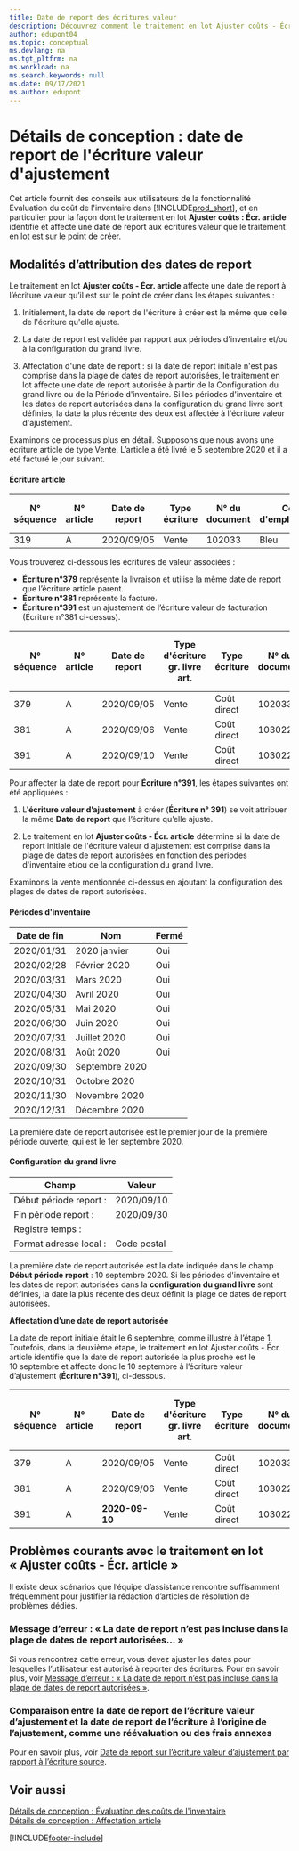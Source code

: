 ```yaml
---
title: Date de report des écritures valeur
description: Découvrez comment le traitement en lot Ajuster coûts - Écr. article identifie et affecte une date de report aux écritures valeur que le traitement en lot est sur le point de créer.
author: edupont04
ms.topic: conceptual
ms.devlang: na
ms.tgt_pltfrm: na
ms.workload: na
ms.search.keywords: null
ms.date: 09/17/2021
ms.author: edupont
---
```

# <a name="design-details-posting-date-on-adjustment-value-entry"></a><a name="design-details-posting-date-on-adjustment-value-entry"></a><a name="design-details-posting-date-on-adjustment-value-entry"></a>Détails de conception : date de report de l'écriture valeur d'ajustement

Cet article fournit des conseils aux utilisateurs de la fonctionnalité Évaluation du coût de l'inventaire dans [!INCLUDE[prod_short](includes/prod_short.md)], et en particulier pour la façon dont le traitement en lot **Ajuster coûts : Écr. article** identifie et affecte une date de report aux écritures valeur que le traitement en lot est sur le point de créer.

## <a name="how-posting-dates-are-assigned"></a><a name="how-posting-dates-are-assigned"></a><a name="how-posting-dates-are-assigned"></a>Modalités d’attribution des dates de report

Le traitement en lot **Ajuster coûts - Écr. article** affecte une date de report à l’écriture valeur qu’il est sur le point de créer dans les étapes suivantes :  

1. Initialement, la date de report de l'écriture à créer est la même que celle de l'écriture qu'elle ajuste.  

2. La date de report est validée par rapport aux périodes d'inventaire et/ou à la configuration du grand livre.  

3. Affectation d'une date de report : si la date de report initiale n'est pas comprise dans la plage de dates de report autorisées, le traitement en lot affecte une date de report autorisée à partir de la Configuration du grand livre ou de la Période d'inventaire. Si les périodes d'inventaire et les dates de report autorisées dans la configuration du grand livre sont définies, la date la plus récente des deux est affectée à l'écriture valeur d'ajustement.  

Examinons ce processus plus en détail. Supposons que nous avons une écriture article de type Vente. L’article a été livré le 5 septembre 2020 et il a été facturé le jour suivant.  

#### <a name="item-ledger-entry"></a><a name="item-ledger-entry"></a><a name="item-ledger-entry"></a>Écriture article

|N° séquence   |N° article  |Date de report  |Type écriture  | N° du document |Code d'emplacement  |Quantité  |Coût indiqué (réel)  |Quantité facturée  |Quantité restante  |
|---------|---------|---------|---------|---------|---------|---------|---------|---------|---------|
|319     |A         |2020/09/05     |  Vente       |102033     |  Bleu       | -1    |    -11     |-1     |    0     |

Vous trouverez ci-dessous les écritures de valeur associées :

- **Écriture n°379** représente la livraison et utilise la même date de report que l’écriture article parent.  
- **Écriture n°381** représente la facture.  
- **Écriture n°391** est un ajustement de l’écriture valeur de facturation (Écriture n°381 ci-dessus).  

|N° séquence   |N° article  |Date de report  |Type d'écriture gr. livre art.  |Type écriture  |N° du document  |N° écriture article gr. livre  |Code d'emplacement  |Quantité écriture du grand livre d’articles  |Quantité facturée  |Coût indiqué (réel)  |Coût indiqué (prévu)  |Ajustement  |Écriture affectée à  |Code journal  |
|---------|---------|---------|---------|---------|---------|---------|---------|---------|---------|--------|---------|---------|---------|---------|
|379     |  A       |    2020/09/05     |    Vente     | Coût direct   | 102033        |319     | Bleu        | -1       |0         |  0       |     -10   |Non   |0    |Ventes          |
|381     |  A       |    2020/09/06     |    Vente     | Coût direct   | 103022        |319     | Bleu        |  0       |-1        |-10       |    10     | Non  |0      |       Ventes   |
|391     |  A       |    2020/09/10     |    Vente     | Coût direct   | 103022        |319     | Bleu        |  0       |0         |-1        |    0     |Oui   |    181   | AJSTK   |

Pour affecter la date de report pour **Écriture n°391**, les étapes suivantes ont été appliquées :

1. L'**écriture valeur d’ajustement** à créer (**Écriture n° 391**) se voit attribuer la même **Date de report** que l’écriture qu’elle ajuste.

2. Le traitement en lot **Ajuster coûts - Écr. article** détermine si la date de report initiale de l'écriture valeur d'ajustement est comprise dans la plage de dates de report autorisées en fonction des périodes d'inventaire et/ou de la configuration du grand livre.  

Examinons la vente mentionnée ci-dessus en ajoutant la configuration des plages de dates de report autorisées.  
  
#### <a name="inventory-periods"></a><a name="inventory-periods"></a><a name="inventory-periods"></a>Périodes d'inventaire

|Date de fin  |Nom  |Fermé  |
|---------|---------|---------|
|2020/01/31     |2020 janvier      |  Oui    |
|2020/02/28     |Février 2020     |  Oui    |
|2020/03/31     |Mars 2020        |  Oui    |
|2020/04/30     |Avril 2020        |  Oui    |
|2020/05/31     |Mai 2020        |  Oui    |
|2020/06/30     |Juin 2020       |  Oui    |
|2020/07/31     |Juillet 2020        |  Oui    |
|2020/08/31     |Août 2020     |  Oui    |
|2020/09/30     |Septembre 2020  |         |
|2020/10/31     |Octobre 2020    |         |
|2020/11/30     |Novembre 2020   |         |
|2020/12/31     |Décembre 2020   |         |

La première date de report autorisée est le premier jour de la première période ouverte, qui est le 1er septembre 2020.  

#### <a name="general-ledger-setup"></a><a name="general-ledger-setup"></a><a name="general-ledger-setup"></a>Configuration du grand livre

|Champ|Valeur  |
|---------|---------|
|Début période report :  |  2020/09/10      |
|Fin période report :    |  2020/09/30      |
|Registre temps :       |         |
|Format adresse local :|   Code postal      |  

La première date de report autorisée est la date indiquée dans le champ **Début période report** : 10 septembre 2020. Si les périodes d'inventaire et les dates de report autorisées dans la **configuration du grand livre** sont définies, la date la plus récente des deux définit la plage de dates de report autorisées.  

**Affectation d’une date de report autorisée**  

La date de report initiale était le 6 septembre, comme illustré à l’étape 1. Toutefois, dans la deuxième étape, le traitement en lot Ajuster coûts - Écr. article identifie que la date de report autorisée la plus proche est le 10 septembre et affecte donc le 10 septembre à l’écriture valeur d’ajustement (**Écriture n°391**), ci-dessous.  


|N° séquence   |N° article  |Date de report  |Type d'écriture gr. livre art.  |Type écriture  |N° du document  |N° écriture article gr. livre  |Code d'emplacement  |Quantité écriture du grand livre d’articles  |Quantité facturée  |Coût indiqué (réel)  |Coût indiqué (prévu)  |Ajustement  |Écriture affectée à  |Code journal  |
|---------|---------|---------|---------|---------|---------|---------|---------|---------|---------|---------|---------|---------|---------|---------|
|379     |  A       |    2020/09/05     |    Vente     | Coût direct   | 102033        |319     | Bleu        | -1       |0         |  0       |     -10   |Non   |0    |Ventes          |
|381     |  A       |    2020/09/06     |    Vente     | Coût direct   | 103022        |319     | Bleu        |  0       |-1        |-10       |    10     | Non  |0      |       Ventes   |
|391     |  A       |    **2020-09-10**     |    Vente     | Coût direct   | 103022        |319     | Bleu        |  0       |0         |-1        |    0     |Oui   |    181   | AJSTK   |

## <a name="common-problems-with-the-adjust-cost---item-entries-batch-job"></a><a name="common-problems-with-the-adjust-cost---item-entries-batch-job"></a><a name="common-problems-with-the-adjust-cost---item-entries-batch-job"></a>Problèmes courants avec le traitement en lot « Ajuster coûts - Écr. article »

Il existe deux scénarios que l’équipe d’assistance rencontre suffisamment fréquemment pour justifier la rédaction d’articles de résolution de problèmes dédiés.

### <a name="error-message-posting-date-is-not-within-your-range-of-allowed-posting-dates"></a><a name="error-message-posting-date-is-not-within-your-range-of-allowed-posting-dates"></a><a name="error-message-posting-date-is-not-within-your-range-of-allowed-posting-dates"></a>Message d’erreur : « La date de report n’est pas incluse dans la plage de dates de report autorisées... »

Si vous rencontrez cette erreur, vous devez ajuster les dates pour lesquelles l’utilisateur est autorisé à reporter des écritures. Pour en savoir plus, voir [Message d’erreur : « La date de report n’est pas incluse dans la plage de dates de report autorisées »](design-details-inventory-adjustment-value-entry-allowed-posting-dates.md).

### <a name="posting-date-on-adjustment-value-entry-versus-posting-date-on-entry-causing-the-adjustment-such-as-revaluation-or-item-charge"></a><a name="posting-date-on-adjustment-value-entry-versus-posting-date-on-entry-causing-the-adjustment-such-as-revaluation-or-item-charge"></a><a name="posting-date-on-adjustment-value-entry-versus-posting-date-on-entry-causing-the-adjustment-such-as-revaluation-or-item-charge"></a>Comparaison entre la date de report de l’écriture valeur d’ajustement et la date de report de l’écriture à l’origine de l’ajustement, comme une réévaluation ou des frais annexes

Pour en savoir plus, voir [Date de report sur l’écriture valeur d’ajustement par rapport à l’écriture source](design-details-inventory-adjustment-value-entry-source-entry.md).

## <a name="see-also"></a><a name="see-also"></a><a name="see-also"></a>Voir aussi

[Détails de conception : Évaluation des coûts de l'inventaire](design-details-inventory-costing.md)  
[Détails de conception : Affectation article](design-details-item-application.md)  

[!INCLUDE[footer-include](includes/footer-banner.md)]
